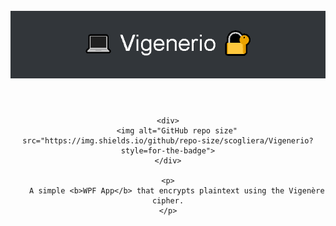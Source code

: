 <div align="center">
	<header>
		<br>
		<a href="https://github.com/scogliera/Vigenerio">
			<img src="img/header-banner.png" alt="Vigenerio">
		</a>
		</br>
	</header>
	
	<div>
		<img alt="GitHub repo size" src="https://img.shields.io/github/repo-size/scogliera/Vigenerio?style=for-the-badge">
	</div>
		
	<p>
		A simple <b>WPF App</b> that encrypts plaintext using the Vigenère cipher.
	</p>
</div>

